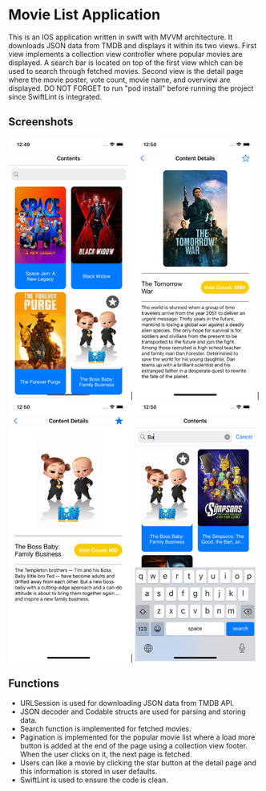 # Movie List Application
This is an IOS application written in swift with MVVM architecture. It downloads JSON data from TMDB  and displays it within its two views. First view implements a collection view controller where popular movies are displayed. A search bar is located on top of the first view which can be used to search through fetched movies. Second view is the detail page where the movie poster, vote count, movie name, and overview are displayed. DO NOT FORGET to run "pod install" before running the project since SwiftLint is integrated.
## Screenshots

<img src="/images/main-screen.png" width="240"> | <img src="/images/detail-screen.png" width="240">  | <img src="/images/detail-screen-liked.png" width="240">  | <img src="/images/search-screen.png" width="240"> 

## Functions
 - URLSession is used for downloading JSON data from TMDB API. 
 - JSON decoder and Codable structs are used for parsing and storing data.
 - Search function is implemented for fetched movies. 
 - Pagination is implemented for the popular movie list where a load more button is added at the end of the page using a collection view footer. When the user clicks on it, the next page is fetched. 
 - Users can like a movie by clicking the star button at the detail page and this information is stored in user defaults.
- SwiftLint is used to ensure the code is clean.  




